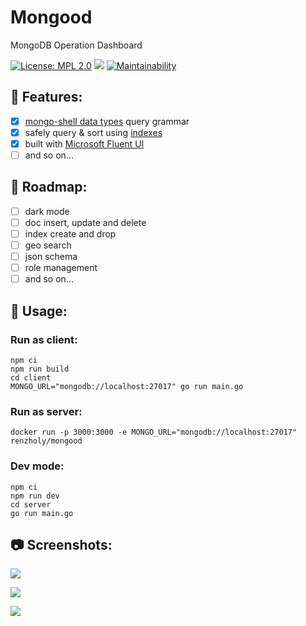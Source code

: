 # Mongood

MongoDB Operation Dashboard

[![License: MPL 2.0](https://img.shields.io/badge/License-MPL%202.0-brightgreen.svg)](https://opensource.org/licenses/MPL-2.0)
[![](https://img.shields.io/docker/cloud/build/renzholy/mongood)](https://hub.docker.com/r/renzholy/mongood)
[![Maintainability](https://api.codeclimate.com/v1/badges/4b5f9ef66205961e4ddd/maintainability)](https://codeclimate.com/github/RenzHoly/Mongood/maintainability)

## 🔮 Features:

- [x] [mongo-shell data types](https://docs.mongodb.com/manual/core/shell-types/) query grammar
- [x] safely query & sort using [indexes](https://docs.mongodb.com/manual/tutorial/sort-results-with-indexes/)
- [x] built with [Microsoft Fluent UI](https://developer.microsoft.com/en-us/fluentui)
- [ ] and so on...

## 🚧 Roadmap:

- [ ] dark mode
- [ ] doc insert, update and delete
- [ ] index create and drop
- [ ] geo search
- [ ] json schema
- [ ] role management
- [ ] and so on...

## 🔧 Usage:

### Run as client:

```shell
npm ci
npm run build
cd client
MONGO_URL="mongodb://localhost:27017" go run main.go
```

### Run as server:

```shell
docker run -p 3000:3000 -e MONGO_URL="mongodb://localhost:27017" renzholy/mongood
```

### Dev mode:

```shell
npm ci
npm run dev
cd server
go run main.go
```

## 📷 Screenshots:

![](/screenshots/docs.png)

![](/screenshots/indexes.png)

![](/screenshots/ops.png)
